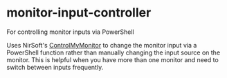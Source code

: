 # monitor-input-controller
For controlling monitor inputs via PowerShell

Uses NirSoft's [ControlMyMonitor](https://www.nirsoft.net/utils/control_my_monitor.html) to change the monitor input via a PowerShell function rather than manually changing the input source on the monitor. This is helpful when you have more than one monitor and need to switch between inputs frequently.